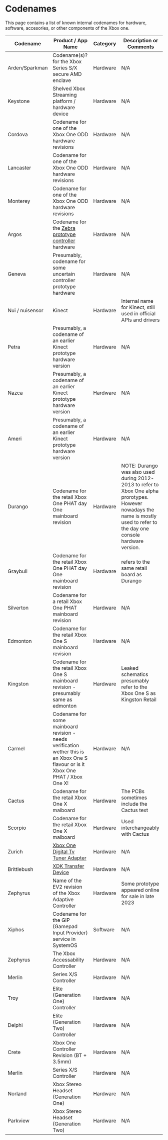 # Codenames

This page contains a list of known internal codenames for hardware, software, accesories, or other components of the Xbox one.

| Codename   |      Product / App Name     | Category |  Description or Comments |
|----------|-------------|------|------|
| Arden/Sparkman | Codename(s)? for the Xbox Series S/X secure AMD enclave | Hardware | N/A |
| Keystone   | Shelved Xbox Streaming platform / hardware device    | Hardware | N/A |
| Cordova    | Codename for one of the Xbox One ODD hardware revisions | Hardware | N/A |
| Lancaster  | Codename for one of the Xbox One ODD hardware revisions | Hardware | N/A |
| Monterey   | Codename for one of the Xbox One ODD hardware revisions | Hardware | N/A |
| Argos  | Codename for the [Zebra prototype controller](https://x.com/TorusHyperV/status/1690416005564993536?s=20) hardware | Hardware | N/A |
| Geneva | Presumably, codename for some uncertain controller prototype hardware | Hardware | N/A |
| Nui / nuisensor | Kinect | Hardware | Internal name for Kinect, still used in official APIs and drivers |
| Petra  | Presumably, a codename of an earlier Kinect prototype hardware version | Hardware | N/A |
| Nazca  | Presumably, a codename of an earlier Kinect prototype hardware version | Hardware | N/A |
| Ameri  | Presumably, a codename of an earlier Kinect prototype hardware version | Hardware | N/A |
| Durango | Codename for the retail Xbox One PHAT day One mainboard revision | Hardware | NOTE: Durango was also used during 2012-2013 to refer to Xbox One alpha prorotypes. However nowadays the name is mostly used to refer to the day one console hardware version. |
| Graybull | Codename for the retail Xbox One PHAT day One mainboard revision | Hardware | refers to the same retail board as Durango |
| Silverton | Codename for a retail Xbox One PHAT mainboard revision | Hardware | N/A |
| Edmonton | Codename for the retail Xbox One S mainboard revision | Hardware | N/A |
| Kingston | Codename for the retail Xbox One S mainboard revision - presumably same as edmonton | Hardware | Leaked schematics presumably refer to the Xbox One S as Kingston Retail |
| Carmel | Codename for some mainboard revision - needs verification wether this is an Xbox One S flavour or is it Xbox One PHAT / Xbox One X! | Hardware | N/A |
| Cactus | Codename for the retail Xbox One X maiboard | Hardware | The PCBs sometimes include the Cactus text |
| Scorpio | Codename for the retail Xbox One X maiboard | Hardware | Used interchangeably with Cactus |
| Zurich | [Xbox One Digital Tv Tuner Adapter](https://www.amazon.de/Xbox-One-Digital-TV-Tuner/dp/B00E97HVJI)   |  Hardware | N/A |
| Brittlebush | [XDK Transfer Device](xdk_transfer.md)   |  Hardware | N/A |
| Zephyrus | Name of the EV2 revision of the Xbox Adaptive Controller | Hardware | Some prototype appeared online for sale in late 2023 |
| Xiphos | Codename for the GIP (Gamepad Input Provider) service in SystemOS |  Software | N/A |
| Zephyrus | The Xbox Accessability Controller | Hardware | N/A |
| Merlin | Series X/S Controller | Hardware | N/A |
| Troy | Elite (Generation One) Controller | Hardware | N/A |
| Delphi | Elite (Generation Two) Controller | Hardware | N/A |
| Crete | Xbox One Controller Revision (BT + 3.5mm) | Hardware | N/A |
| Merlin | Series X/S Controller | Hardware | N/A |
| Norland | Xbox Stereo Headset (Generation One) | Hardware | N/A |
| Parkview | Xbox Stereo Headset (Generation Two) | Hardware | N/A |




 
